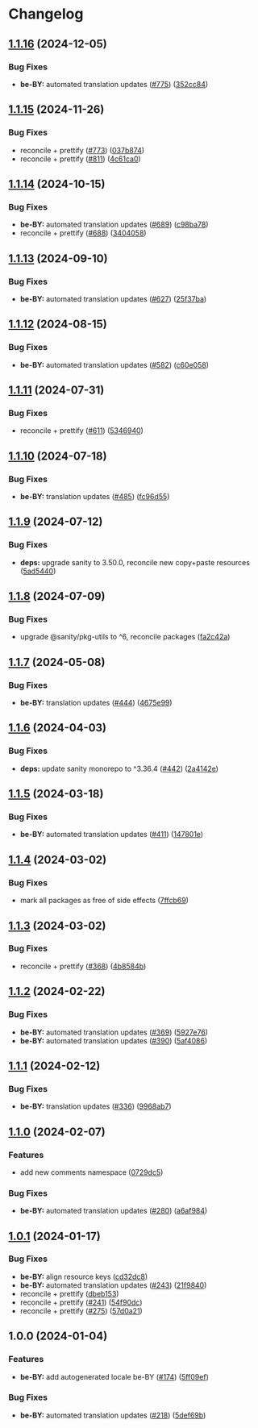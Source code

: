 # Changelog

## [1.1.16](https://github.com/sanity-io/locales/compare/locale-be-by-v1.1.15...locale-be-by-v1.1.16) (2024-12-05)


### Bug Fixes

* **be-BY:** automated translation updates ([#775](https://github.com/sanity-io/locales/issues/775)) ([352cc84](https://github.com/sanity-io/locales/commit/352cc843b4a22dfdf0b681c367d84bbb6ffcfde8))

## [1.1.15](https://github.com/sanity-io/locales/compare/locale-be-by-v1.1.14...locale-be-by-v1.1.15) (2024-11-26)


### Bug Fixes

* reconcile + prettify ([#773](https://github.com/sanity-io/locales/issues/773)) ([037b874](https://github.com/sanity-io/locales/commit/037b8747ab096387a988bef3e632812f7217f53f))
* reconcile + prettify ([#811](https://github.com/sanity-io/locales/issues/811)) ([4c61ca0](https://github.com/sanity-io/locales/commit/4c61ca096c2fd158aefd895681bb0b7c2a634234))

## [1.1.14](https://github.com/sanity-io/locales/compare/locale-be-by-v1.1.13...locale-be-by-v1.1.14) (2024-10-15)


### Bug Fixes

* **be-BY:** automated translation updates ([#689](https://github.com/sanity-io/locales/issues/689)) ([c98ba78](https://github.com/sanity-io/locales/commit/c98ba787f2016fe4d8f5c24ad6a8b3bc75190990))
* reconcile + prettify ([#688](https://github.com/sanity-io/locales/issues/688)) ([3404058](https://github.com/sanity-io/locales/commit/3404058c7a55c2163d680d84953f7ac5defb2066))

## [1.1.13](https://github.com/sanity-io/locales/compare/locale-be-by-v1.1.12...locale-be-by-v1.1.13) (2024-09-10)


### Bug Fixes

* **be-BY:** automated translation updates ([#627](https://github.com/sanity-io/locales/issues/627)) ([25f37ba](https://github.com/sanity-io/locales/commit/25f37baa0bafcc49ffbb2b6bdf00a20cde239fc4))

## [1.1.12](https://github.com/sanity-io/locales/compare/locale-be-by-v1.1.11...locale-be-by-v1.1.12) (2024-08-15)


### Bug Fixes

* **be-BY:** automated translation updates ([#582](https://github.com/sanity-io/locales/issues/582)) ([c60e058](https://github.com/sanity-io/locales/commit/c60e05883317e3d7965300be4913e5f4ec608b9c))

## [1.1.11](https://github.com/sanity-io/locales/compare/locale-be-by-v1.1.10...locale-be-by-v1.1.11) (2024-07-31)


### Bug Fixes

* reconcile + prettify ([#611](https://github.com/sanity-io/locales/issues/611)) ([5346940](https://github.com/sanity-io/locales/commit/534694059e674d5150f7f484fd79411b0f5b74a2))

## [1.1.10](https://github.com/sanity-io/locales/compare/locale-be-by-v1.1.9...locale-be-by-v1.1.10) (2024-07-18)


### Bug Fixes

* **be-BY:** translation updates ([#485](https://github.com/sanity-io/locales/issues/485)) ([fc96d55](https://github.com/sanity-io/locales/commit/fc96d55ac970591f6e9f003e62ae95bbff786ec8))

## [1.1.9](https://github.com/sanity-io/locales/compare/locale-be-by-v1.1.8...locale-be-by-v1.1.9) (2024-07-12)


### Bug Fixes

* **deps:** upgrade sanity to 3.50.0, reconcile new copy+paste resources ([5ad5440](https://github.com/sanity-io/locales/commit/5ad5440692ba75d76b5de468a5ed5cdfd01de995))

## [1.1.8](https://github.com/sanity-io/locales/compare/locale-be-by-v1.1.7...locale-be-by-v1.1.8) (2024-07-09)


### Bug Fixes

* upgrade @sanity/pkg-utils to ^6, reconcile packages ([fa2c42a](https://github.com/sanity-io/locales/commit/fa2c42a0e8550ead90dcc61fe1abcecdacf8fd20))

## [1.1.7](https://github.com/sanity-io/locales/compare/locale-be-by-v1.1.6...locale-be-by-v1.1.7) (2024-05-08)


### Bug Fixes

* **be-BY:** translation updates ([#444](https://github.com/sanity-io/locales/issues/444)) ([4675e99](https://github.com/sanity-io/locales/commit/4675e990b8b24a2a57e474f64c36923ec942a2c1))

## [1.1.6](https://github.com/sanity-io/locales/compare/locale-be-by-v1.1.5...locale-be-by-v1.1.6) (2024-04-03)


### Bug Fixes

* **deps:** update sanity monorepo to ^3.36.4 ([#442](https://github.com/sanity-io/locales/issues/442)) ([2a4142e](https://github.com/sanity-io/locales/commit/2a4142e6e50eb5992b3432169cd71676c353276f))

## [1.1.5](https://github.com/sanity-io/locales/compare/locale-be-by-v1.1.4...locale-be-by-v1.1.5) (2024-03-18)


### Bug Fixes

* **be-BY:** automated translation updates ([#411](https://github.com/sanity-io/locales/issues/411)) ([147801e](https://github.com/sanity-io/locales/commit/147801edd8a4f1625f92f6fd0cad325ca5ccfdd8))

## [1.1.4](https://github.com/sanity-io/locales/compare/locale-be-by-v1.1.3...locale-be-by-v1.1.4) (2024-03-02)


### Bug Fixes

* mark all packages as free of side effects ([7ffcb69](https://github.com/sanity-io/locales/commit/7ffcb6939ba729c3c6c528d81e14a833b9096f50))

## [1.1.3](https://github.com/sanity-io/locales/compare/locale-be-by-v1.1.2...locale-be-by-v1.1.3) (2024-03-02)


### Bug Fixes

* reconcile + prettify ([#368](https://github.com/sanity-io/locales/issues/368)) ([4b8584b](https://github.com/sanity-io/locales/commit/4b8584ba9804ab51af8da45211076c0ba86eda7b))

## [1.1.2](https://github.com/sanity-io/locales/compare/locale-be-by-v1.1.1...locale-be-by-v1.1.2) (2024-02-22)


### Bug Fixes

* **be-BY:** automated translation updates ([#369](https://github.com/sanity-io/locales/issues/369)) ([5927e76](https://github.com/sanity-io/locales/commit/5927e761b166b836ed53cedfe83f400baedd03e0))
* **be-BY:** automated translation updates ([#390](https://github.com/sanity-io/locales/issues/390)) ([5af4086](https://github.com/sanity-io/locales/commit/5af408654c0062ae6e3e4bede100c3c271a43b0b))

## [1.1.1](https://github.com/sanity-io/locales/compare/locale-be-by-v1.1.0...locale-be-by-v1.1.1) (2024-02-12)


### Bug Fixes

* **be-BY:** translation updates ([#336](https://github.com/sanity-io/locales/issues/336)) ([9968ab7](https://github.com/sanity-io/locales/commit/9968ab71e2e2be0611a4b2b0e06cc2eb08d21fb7))

## [1.1.0](https://github.com/sanity-io/locales/compare/locale-be-by-v1.0.1...locale-be-by-v1.1.0) (2024-02-07)


### Features

* add new comments namespace ([0729dc5](https://github.com/sanity-io/locales/commit/0729dc52cd29ac2611250663a32a7f1a5a039500))


### Bug Fixes

* **be-BY:** automated translation updates ([#280](https://github.com/sanity-io/locales/issues/280)) ([a6af984](https://github.com/sanity-io/locales/commit/a6af98453a6d4490fa785d48a0f54685a1905374))

## [1.0.1](https://github.com/sanity-io/locales/compare/locale-be-by-v1.0.0...locale-be-by-v1.0.1) (2024-01-17)


### Bug Fixes

* **be-BY:** align resource keys ([cd32dc8](https://github.com/sanity-io/locales/commit/cd32dc878d8c778dc48fa0c17e929000d1e145ca))
* **be-BY:** automated translation updates ([#243](https://github.com/sanity-io/locales/issues/243)) ([21f9840](https://github.com/sanity-io/locales/commit/21f98404410ada4fde9534ccec807d4a3ba14ae7))
* reconcile + prettify ([dbeb153](https://github.com/sanity-io/locales/commit/dbeb153fc3f80207e357a888431d2fd739617821))
* reconcile + prettify ([#241](https://github.com/sanity-io/locales/issues/241)) ([54f90dc](https://github.com/sanity-io/locales/commit/54f90dca9b094befde329eadb710ac2e9af4c10f))
* reconcile + prettify ([#275](https://github.com/sanity-io/locales/issues/275)) ([57d0a21](https://github.com/sanity-io/locales/commit/57d0a21e05f631d47d74a2c029c9dcc3993bc7b0))

## 1.0.0 (2024-01-04)


### Features

* **be-BY:** add autogenerated locale be-BY ([#174](https://github.com/sanity-io/locales/issues/174)) ([5ff09ef](https://github.com/sanity-io/locales/commit/5ff09efc0851ca453a315beed59502d131f63936))


### Bug Fixes

* **be-BY:** automated translation updates ([#218](https://github.com/sanity-io/locales/issues/218)) ([5def69b](https://github.com/sanity-io/locales/commit/5def69b571ba7988c4600068d3f21d081651ac70))
